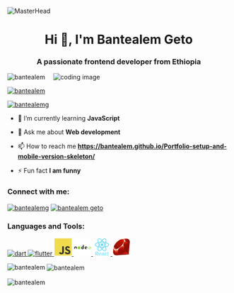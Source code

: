 ![MasterHead](https://i.pinimg.com/originals/be/b5/41/beb541eeb1ee06ba00ef55d5baa60773.gif)
<h1 align="center">Hi 👋, I'm Bantealem Geto</h1>
<h3 align="center">A passionate frontend developer from Ethiopia</h3>
<img align = "right" src="https://media0.giphy.com/media/qgQUggAC3Pfv687qPC/giphy.gif?cid=790b76112245218adf9485eab9c1b3284be7ee32f05571ce&rid=giphy.gif&ct=g" alt="coding image" width="400">

<p align="left"> <img src="https://komarev.com/ghpvc/?username=bantealem&label=Profile%20views&color=0e75b6&style=flat" alt="bantealem" /> </p>

<p align="left"> <a href="https://github.com/ryo-ma/github-profile-trophy"><img src="https://github-profile-trophy.vercel.app/?username=bantealem" alt="bantealem" /></a> </p>

<p align="left"> <a href="https://twitter.com/bantealemg" target="blank"><img src="https://img.shields.io/twitter/follow/bantealemg?logo=twitter&style=for-the-badge" alt="bantealemg" /></a> </p>

- 🌱 I’m currently learning **JavaScript**

- 💬 Ask me about **Web development**

- 📫 How to reach me **https://bantealem.github.io/Portfolio-setup-and-mobile-version-skeleton/**

- ⚡ Fun fact **I am funny**

<h3 align="left">Connect with me:</h3>
<p align="left">
<a href="https://twitter.com/bantealemg" target="blank"><img align="center" src="https://raw.githubusercontent.com/rahuldkjain/github-profile-readme-generator/master/src/images/icons/Social/twitter.svg" alt="bantealemg" height="30" width="40" /></a>
<a href="https://linkedin.com/in/bantealem geto" target="blank"><img align="center" src="https://raw.githubusercontent.com/rahuldkjain/github-profile-readme-generator/master/src/images/icons/Social/linked-in-alt.svg" alt="bantealem geto" height="30" width="40" /></a>
</p>

<h3 align="left">Languages and Tools:</h3>
<p align="left"> <a href="https://dart.dev" target="_blank" rel="noreferrer"> <img src="https://www.vectorlogo.zone/logos/dartlang/dartlang-icon.svg" alt="dart" width="40" height="40"/> </a> <a href="https://flutter.dev" target="_blank" rel="noreferrer"> <img src="https://www.vectorlogo.zone/logos/flutterio/flutterio-icon.svg" alt="flutter" width="40" height="40"/> </a> <a href="https://developer.mozilla.org/en-US/docs/Web/JavaScript" target="_blank" rel="noreferrer"> <img src="https://raw.githubusercontent.com/devicons/devicon/master/icons/javascript/javascript-original.svg" alt="javascript" width="40" height="40"/> </a> <a href="https://nodejs.org" target="_blank" rel="noreferrer"> <img src="https://raw.githubusercontent.com/devicons/devicon/master/icons/nodejs/nodejs-original-wordmark.svg" alt="nodejs" width="40" height="40"/> </a> <a href="https://reactjs.org/" target="_blank" rel="noreferrer"> <img src="https://raw.githubusercontent.com/devicons/devicon/master/icons/react/react-original-wordmark.svg" alt="react" width="40" height="40"/> </a> <a href="https://www.ruby-lang.org/en/" target="_blank" rel="noreferrer"> <img src="https://raw.githubusercontent.com/devicons/devicon/master/icons/ruby/ruby-original.svg" alt="ruby" width="40" height="40"/> </a> </p>

<p><img align="left" src="https://github-readme-stats.vercel.app/api/top-langs?username=bantealem&show_icons=true&locale=en&layout=compact" alt="bantealem" /></p>

<p>&nbsp;<img align="center" src="https://github-readme-stats.vercel.app/api?username=bantealem&show_icons=true&locale=en" alt="bantealem" /></p>

<p><img align="center" src="https://github-readme-streak-stats.herokuapp.com/?user=bantealem&" alt="bantealem" /></p>
